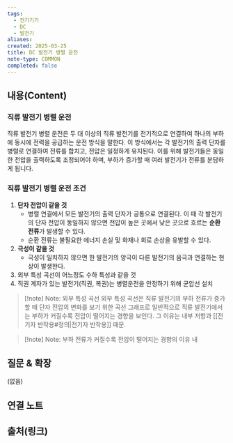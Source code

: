```yaml
---
tags:
  - 전기기기
  - DC
  - 발전기
aliases: 
created: 2025-03-25
title: DC 발전기 병렬 운전
note-type: COMMON
completed: false
---
```


## 내용(Content)

### 직류 발전기 병렬 운전

직류 발전기 병렬 운전은 두 대 이상의 직류 발전기를 전기적으로 연결하여 하나의 부하에 동시에 전력을 공급하는 운전 방식을 말한다. 이 방식에서는 각 발전기의 출력 단자를 병렬로 연결하여 전류를 합치고, 전압은 일정하게 유지된다. 이를 위해 발전기들은 동일한 전압을 출력하도록 조정되어야 하며, 부하가 증가할 때 여러 발전기가 전류를 분담하게 됩니다.

### 직류 발전기 병렬 운전 조건

1. **단자 전압이 같을 것**
	- 병렬 연결에서 모든 발전기의 출력 단자가 공통으로 연결된다. 이 때 각 발전기의 단자 전압이 동일하지 않으면 전압이 높은 곳에서 낮은 곳으로 흐르는 **순환 전류**가 발생할 수 있다.
	- 순환 전류는 불필요한 에너지 손실 및 화재나 회로 손상을 유발할 수 있다.
2. **극성이 같을 것**
	- 극성이 일치하지 않으면 한 발전기의 양극이 다른 발전기의 음극과 연결하는 현상이 발생한다. 
3. 외부 특성 곡선이 어느정도 수하 특성과 같을 것
4. 직권 계자가 있는 발전기(직권, 복권)는 병렬운전을 안정하기 위해 균압선 설치

>[!note] Note: 외부 특성 곡선
>외부 특성 곡선은 직류 발전기의 부하 전류가 증가할 때 단자 전압의 변화를 보기 위한 곡선 그래프로 일반적으로 직류 발전기에서는 부하가 커질수록 전압이 떨어지는 경향을 보인다.
>그 이유는 내부 저항과 [[전기자 반작용#정의|전기자 반작용]] 때문.

>[!note] Note: 부하 전류가 커질수록 전압이 떨어지는 경향의 이유
>내

## 질문 & 확장

(없음)

## 연결 노트

## 출처(링크)

